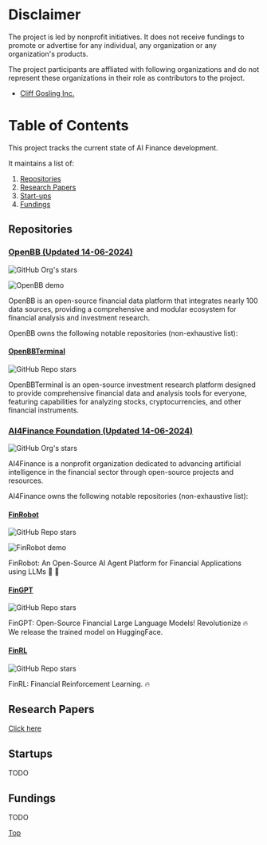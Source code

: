 # Disclaimer

The project is led by nonprofit initiatives. It does not receive fundings to promote or advertise for any individual, any organization or any organization's products.

The project participants are affliated with following organizations and do not represent these organizations in their role as contributors to the project.
- [Cliff Gosling Inc.](https://www.linkedin.com/company/cliffgosling-inc)

# Table of Contents

This project tracks the current state of AI Finance development.

It maintains a list of:

1. [Repositories](#repositories)
1. [Research Papers](#research-papers)
1. [Start-ups](#start-ups)
1. [Fundings](#fundings)

## Repositories

### [OpenBB (Updated 14-06-2024)](https://github.com/OpenBB-finance)

![GitHub Org's stars](https://img.shields.io/github/stars/OpenBB-finance)

![OpenBB demo](https://github.com/johnhuichen/current-state-finance-AI/blob/main/assets/openbb-demo.webp)

OpenBB is an open-source financial data platform that integrates nearly 100 data sources, providing a comprehensive and modular ecosystem for financial analysis and investment research.

OpenBB owns the following notable repositories (non-exhaustive list):

#### [OpenBBTerminal](https://github.com/OpenBB-finance/OpenBBTerminal)

![GitHub Repo stars](https://img.shields.io/github/stars/OpenBB-finance/OpenBBTerminal)

OpenBBTerminal is an open-source investment research platform designed to provide comprehensive financial data and analysis tools for everyone, featuring capabilities for analyzing stocks, cryptocurrencies, and other financial instruments.

### [AI4Finance Foundation (Updated 14-06-2024)](https://github.com/AI4Finance-Foundation)

![GitHub Org's stars](https://img.shields.io/github/stars/AI4Finance-Foundation)

AI4Finance is a nonprofit organization dedicated to advancing artificial intelligence in the financial sector through open-source projects and resources. 

AI4Finance owns the following notable repositories (non-exhaustive list):

#### [FinRobot](https://github.com/AI4Finance-Foundation/FinRobot)

![GitHub Repo stars](https://img.shields.io/github/stars/AI4Finance-Foundation/FinRobot)

![FinRobot demo](https://github.com/johnhuichen/current-state-finance-AI/blob/main/assets/finrobot-demo.png)

FinRobot: An Open-Source AI Agent Platform for Financial Applications using LLMs 🚀 🚀

#### [FinGPT](https://github.com/AI4Finance-Foundation/FinGPT)

![GitHub Repo stars](https://img.shields.io/github/stars/AI4Finance-Foundation/FinGPT)

FinGPT: Open-Source Financial Large Language Models! Revolutionize 🔥 We release the trained model on HuggingFace.

#### [FinRL](https://github.com/AI4Finance-Foundation/FinRL)

![GitHub Repo stars](https://img.shields.io/github/stars/AI4Finance-Foundation/FinRL)

FinRL: Financial Reinforcement Learning. 🔥

## Research Papers

[Click here](/papers)

## Startups

TODO

## Fundings

TODO

[Top](#table-of-contents)
